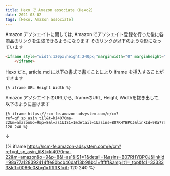 ```yaml
---
title: Hexo で Amazon associate (Hexo2)
date: 2021-03-02
tags: [Hexo, Amazon associate]
---
```


Amazon アソシエイトに関しては, Amazon でアソシエイト登録を行った後に各商品のリンクを生成できるようになります
そのリンクが以下のような形になっています

```html
<iframe style="width:120px;height:240px;"marginwidth="0" marginheight="0" scrolling="no" frameborder="0" src="https://rcm-fe.amazon-adsystem.com/e/cm?ref=qf_sp_asin_til&t=ki4070ma-22&m=amazon&o=9&p=8&l=as1&IS1=1&detail=1&asins=B07RHYBPCJ&linkId=98a77a128392414ffe80bcb46daf13b9&bc1=ffffff&amp;lt1=_top&fc1=333333&lc1=0066c0&bg1=ffffff&f=ifr">
    </iframe>
```

Hexo だと, article.md に以下の書式で書くことにより iframe を挿入することができます

```
{% iframe URL Height Width %}
```

Amazon アソシエイトのURLから, iframeのURL, Height, Widthを抜き出して, 以下のように書けます

```
{% iframe https://rcm-fe.amazon-adsystem.com/e/cm?ref=qf_sp_asin_til&t=ki4070ma-22&m=amazon&o=9&p=8&l=as1&IS1=1&detail=1&asins=B07RHYBPCJ&linkId=98a77a128392414ffe80bcb46daf13b9&bc1=ffffff&amp;lt1=_top&fc1=333333&lc1=0066c0&bg1=ffffff&f=ifr 120 240 %}
```

↓

{% iframe https://rcm-fe.amazon-adsystem.com/e/cm?ref=qf_sp_asin_til&t=ki4070ma-22&m=amazon&o=9&p=8&l=as1&IS1=1&detail=1&asins=B07RHYBPCJ&linkId=98a77a128392414ffe80bcb46daf13b9&bc1=ffffff&amp;lt1=_top&fc1=333333&lc1=0066c0&bg1=ffffff&f=ifr 120 240 %}